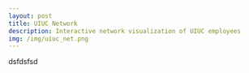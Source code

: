 ```yaml
---
layout: post
title: UIUC Network
description: Interactive network visualization of UIUC employees
img: /img/uiuc_net.png
---
```


dsfdsfsd